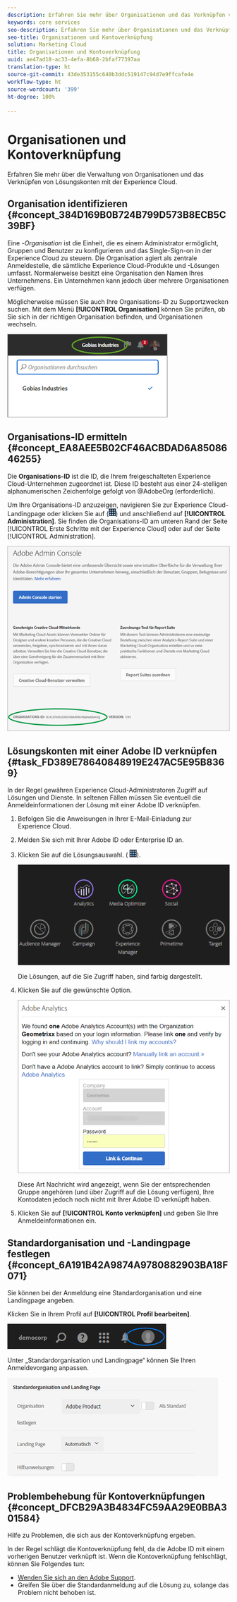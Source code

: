 ```yaml
---
description: Erfahren Sie mehr über Organisationen und das Verknüpfen von Lösungskonten mit der Experience Cloud.
keywords: core services
seo-description: Erfahren Sie mehr über Organisationen und das Verknüpfen von Lösungskonten mit der Experience Cloud.
seo-title: Organisationen und Kontoverknüpfung
solution: Marketing Cloud
title: Organisationen und Kontoverknüpfung
uuid: ae47ad18-ac33-4efa-8b68-2bfaf77397aa
translation-type: ht
source-git-commit: 43de353155c640b3ddc519147c94d7e9ffcafe4e
workflow-type: ht
source-wordcount: '399'
ht-degree: 100%

---
```



# Organisationen und Kontoverknüpfung

Erfahren Sie mehr über die Verwaltung von Organisationen und das Verknüpfen von Lösungskonten mit der Experience Cloud.

## Organisation identifizieren {#concept_384D169B0B724B799D573B8ECB5C39BF}

Eine -*Organisation* ist die Einheit, die es einem Administrator ermöglicht, Gruppen und Benutzer zu konfigurieren und das Single-Sign-on in der Experience Cloud zu steuern. Die Organisation agiert als zentrale Anmeldestelle, die sämtliche Experience Cloud-Produkte und -Lösungen umfasst. Normalerweise besitzt eine Organisation den Namen Ihres Unternehmens. Ein Unternehmen kann jedoch über mehrere Organisationen verfügen.

Möglicherweise müssen Sie auch Ihre Organisations-ID zu Supportzwecken suchen. Mit dem Menü **[!UICONTROL Organisation]** können Sie prüfen, ob Sie sich in der richtigen Organisation befinden, und Organisationen wechseln.

![Schritt Ergebnis](assets/organization-switch.png)

## Organisations-ID ermitteln {#concept_EA8AEE5B02CF46ACBDAD6A8508646255}

Die **Organisations-ID** ist die ID, die Ihrem freigeschalteten Experience Cloud-Unternehmen zugeordnet ist. Diese ID besteht aus einer 24-stelligen alphanumerischen Zeichenfolge gefolgt von @AdobeOrg (erforderlich).

Um Ihre Organisations-ID anzuzeigen, navigieren Sie zur Experience Cloud-Landingpage oder klicken Sie auf (![](assets/menu-icon.png)) und anschließend auf **[!UICONTROL Administration]**. Sie finden die Organisations-ID am unteren Rand der Seite [!UICONTROL Erste Schritte mit der Experience Cloud] oder auf der Seite [!UICONTROL Administration].

![](assets/administration-page.png)

## Lösungskonten mit einer Adobe ID verknüpfen {#task_FD389E78640848919E247AC5E95B8369}

In der Regel gewähren Experience Cloud-Administratoren Zugriff auf Lösungen und Dienste. In seltenen Fällen müssen Sie eventuell die Anmeldeinformationen der Lösung mit einer Adobe ID verknüpfen.

1. Befolgen Sie die Anweisungen in Ihrer E-Mail-Einladung zur Experience Cloud.
1. Melden Sie sich mit Ihrer Adobe ID oder Enterprise ID an.
1. Klicken Sie auf die Lösungsauswahl. ( ![](assets/menu-icon.png)).

   ![](assets/solutions-active.png)

   Die Lösungen, auf die Sie Zugriff haben, sind farbig dargestellt.
1. Klicken Sie auf die gewünschte Option.

   ![](assets/analytics-link-accounts.png)

   Diese Art Nachricht wird angezeigt, wenn Sie der entsprechenden Gruppe angehören (und über Zugriff auf die Lösung verfügen), Ihre Kontodaten jedoch noch nicht mit Ihrer Adobe ID verknüpft haben.
1. Klicken Sie auf **[!UICONTROL Konto verknüpfen]** und geben Sie Ihre Anmeldeinformationen ein.

## Standardorganisation und -Landingpage festlegen {#concept_6A191B42A9874A9780882903BA18F071}

Sie können bei der Anmeldung eine Standardorganisation und eine Landingpage angeben.

Klicken Sie in Ihrem Profil auf **[!UICONTROL Profil bearbeiten]**.

![](assets/edit-profile.png)

Unter „Standardorganisation und Landingpage“ können Sie Ihren Anmeldevorgang anpassen.

![](assets/default-organization.png)

## Problembehebung für Kontoverknüpfungen {#concept_DFCB29A3B4834FC59AA29E0BBA301584}

Hilfe zu Problemen, die sich aus der Kontoverknüpfung ergeben.

In der Regel schlägt die Kontoverknüpfung fehl, da die Adobe ID mit einem vorherigen Benutzer verknüpft ist. Wenn die Kontoverknüpfung fehlschlägt, können Sie Folgendes tun:

* [Wenden Sie sich an den Adobe Support](https://helpx.adobe.com/de/marketing-cloud/contact-support.html).
* Greifen Sie über die Standardanmeldung auf die Lösung zu, solange das Problem nicht behoben ist.
